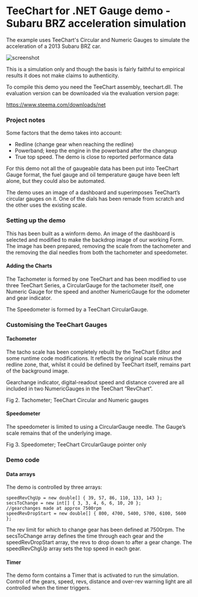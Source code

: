 # TeeChart for .NET Gauge demo - Subaru BRZ acceleration simulation

The example uses TeeChart's Circular and Numeric Gauges to simulate the acceleration of a 2013 Subaru BRZ car.

![screenshot](https://github.com/Steema/TeeChart-for-.NET-CSharp-WinForms-samples/blob/master/CarDashGauges/images/teechart_net_subaru_brz.png "TeeChart for NET Gauges")

This is a simulation only and though the basis is fairly faithful to empirical results it does not make claims to authenticity.

To compile this demo you need the TeeChart assembly, teechart.dll. The evaluation version can be downloaded via the evaluation version page:

https://www.steema.com/downloads/net 


### Project notes

Some factors that the demo takes into account:
-	Redline (change gear when reaching the redline)
-	Powerband; keep the engine in the powerband after the changeup
-	True top speed. The demo is close to reported performance data

For this demo not all the of gaugeable data has been put into TeeChart Gauge format, the fuel gauge and oil temperature gauge have been left alone, but they could also be automated.

The demo uses an image of a dashboard and superimposes TeeChart’s circular gauges on it. One of the dials has been remade from scratch and the other uses the existing scale.

### Setting up the demo

This has been built as a winform demo.
An image of the dashboard is selected and modified to make the backdrop image of our working Form. The image has been prepared, removing the scale from the tachometer and the removing the dial needles from both the tachometer and speedometer.

#### Adding the Charts

The Tachometer is formed by one TeeChart and has been modified to use three TeeChart Series, a CircularGauge for the tachometer itself, one Numeric Gauge for the speed and another NumericGauge for the odometer and gear indicator.

The Speedometer is formed by a TeeChart CircularGauge.

### Customising the TeeChart Gauges

#### Tachometer
The tacho scale has been completely rebuilt by the TeeChart Editor and some runtime code modifications. It reflects the original scale minus the redline zone, that, whilst it could be defined by TeeChart itself, remains part of the background image.

Gearchange indicator, digital-readout speed and distance covered are all included in two NumericGauges in the TeeChart  “RevChart”.
 
Fig 2. Tachometer; TeeChart Circular and Numeric gauges

#### Speedometer

The speedometer is limited to using a CircularGauge needle. The Gauge’s scale remains that of the underlying image.

Fig 3. Speedometer; TeeChart CircularGauge pointer only


### Demo code

#### Data arrays
The demo is controlled by three arrays:
```net
speedRevChgUp = new double[] { 39, 57, 86, 110, 133, 143 };
secsToChange = new int[] { 3, 3, 4, 6, 6, 10, 20 };
//gearchanges made at approx 7500rpm
speedRevDropStart = new double[] { 800, 4700, 5400, 5700, 6100, 5600 };
```
The rev limit for which to change gear has been defined at 7500rpm. The secsToChange array defines the time through each gear and the speedRevDropStart array, the revs to drop down to after a gear change. The speedRevChgUp array sets the top speed in each gear.

#### Timer
The demo form contains a Timer that is activated to run the simulation.
Control of the gears, speed, revs, distance and over-rev warning light are all controlled when the timer triggers.





